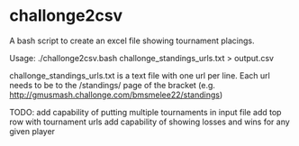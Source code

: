 # challonge2csv
A bash script to create an excel file showing tournament placings.

Usage:
./challonge2csv.bash challonge_standings_urls.txt > output.csv

challonge_standings_urls.txt is a text file with one url per line. Each url needs to be to the /standings/ page of the bracket (e.g. http://gmusmash.challonge.com/bmsmelee22/standings)

TODO:
add capability of putting multiple tournaments in input file
add top row with tournament urls
add capability of showing losses and wins for any given player
